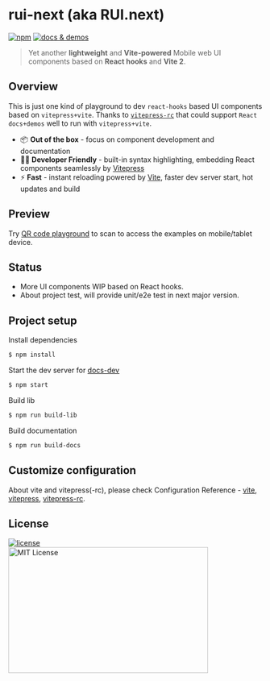 # rui-next (aka RUI.next)

[![npm](https://img.shields.io/npm/v/rui-next)](https://www.npmjs.com/package/rui-next) <a href="https://nikoni.top/rui-next/docs/" target="_blank"><img src="https://img.shields.io/static/v1?label=&message=docs%20%26%20demos&color=3366cc" alt="docs & demos" /></a>

> Yet another **lightweight** and **Vite-powered** Mobile web UI components based on **React hooks** and **Vite 2**.

## Overview

This is just one kind of playground to dev `react-hooks` based UI components based on `vitepress+vite`. Thanks to [`vitepress-rc`](https://github.com/cvnine/vitepress-rc) that could support `React docs+demos` well to run with `vitepress+vite`.
- 📦  **Out of the box** - focus on component development and documentation
- 🧑‍💻  **Developer Friendly** - built-in syntax highlighting, embedding React components seamlessly by [Vitepress](https://vitepress.vuejs.org)
- ⚡️  **Fast** - instant reloading powered by [Vite](https://vitejs.dev), faster dev server start, hot updates and build

## Preview

Try [QR code playground](https://nikoni.top/rui-next/docs/components/qr-code/demo/index.html) to scan to access the examples on mobile/tablet device.

## Status

- More UI components WIP based on React hooks.
- About project test, will provide unit/e2e test in next major version.

## Project setup

Install dependencies

```bash
$ npm install
```

Start the dev server for [docs-dev](http://localhost:3000/rui-next/docs/)

```bash
$ npm start
```

Build lib

```bash
$ npm run build-lib
```

Build documentation

```bash
$ npm run build-docs
```

## Customize configuration

About vite and vitepress(-rc), please check Configuration Reference - [vite](https://vitejs.dev/config/), [vitepress](https://vitepress.vuejs.org), [vitepress-rc](https://github.com/cvnine/vitepress-rc).

## License

<a href="https://www.npmjs.com/package/rui-next" target="_blank">
    <img alt="license" src="https://img.shields.io/npm/l/rui-next.svg" />
</a>
<br />
<img src="https://nikoni.top/images/niko-mit-react.png" alt="MIT License" width="396" height="250"/>

